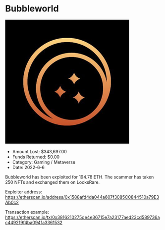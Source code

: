 # Bubbleworld
![Bubbleworld](/rektimages/Bubbleworld.png)
- Amount Lost: $343,697.00
- Funds Returned: $0.00
- Category: Gaming / Metaverse
- Date: 2022-6-6

Bubbleworld has been exploited for 194.78 ETH. The scammer has taken 250 NFTs and exchanged them on  LooksRare.

  


Exploiter address: https://etherscan.io/address/0x1588afd4da044a607f3085C0844510a79E3Ab0c2

  


Transaction example: https://etherscan.io/tx/0x3816210275de4e36715e7a23177aed23cd589736ac449219f4ba0941a3361532

  




